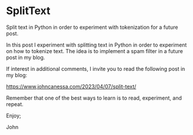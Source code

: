 # SplitText
Split text in Python in order to experiment with tokenization for a future post.

In this post I experiment with splitting text in Python in order to experiment
on how to tokenize text. The idea is to implement a spam filter in a future post
in my blog.

If interest in additional comments, I invite you to read the following post in
my blog:

https://www.johncanessa.com/2023/04/07/split-text/

Remember that one of the best ways to learn is to read, experiment, and repeat.

Enjoy;

John
